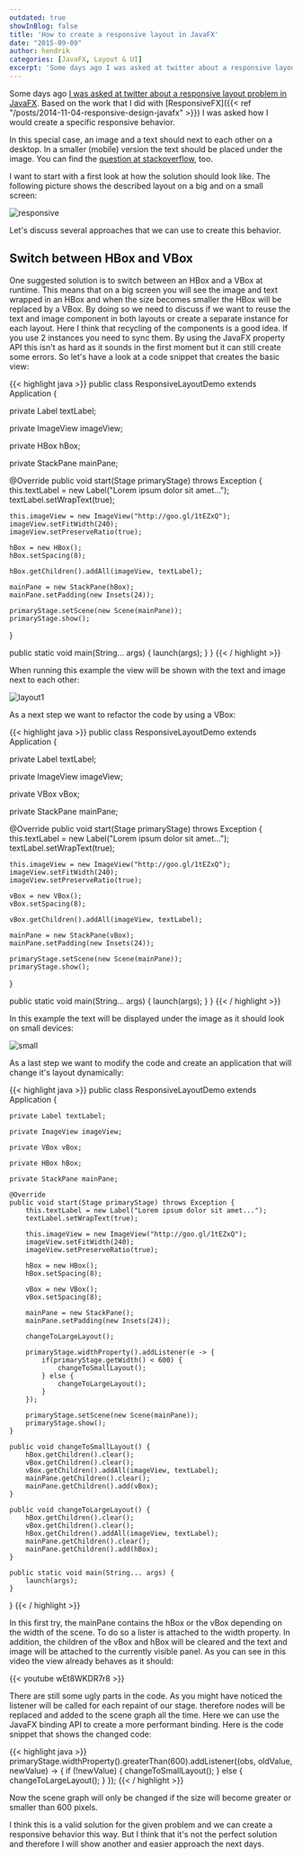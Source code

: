 ```yaml
---
outdated: true
showInBlog: false
title: 'How to create a responsive layout in JavaFX'
date: "2015-09-09"
author: hendrik
categories: [JavaFX, Layout & UI]
excerpt: 'Some days ago I was asked at twitter about a responsive layout problem in JavaFX. Here I will show how a first solution to create such a responsive layout.'
---
```

Some days ago [I was asked at twitter about a responsive layout problem in JavaFX](https://twitter.com/j_e_willis/status/641000236119257088). Based on the work that I did with [ResponsiveFX]({{< ref "/posts/2014-11-04-responsive-design-javafx" >}}) I was asked how I would create a specific responsive behavior.

In this special case, an image and a text should next to each other on a desktop. In a smaller (mobile) version the text should be placed under the image. You can find the [question at stackoverflow](http://stackoverflow.com/questions/32021293/javafx-creating-a-responsive-layout), too.

I want to start with a first look at how the solution should look like. The following picture shows the described layout on a big and on a small screen:

![responsive](/posts/guigarage-legacy/responsive-1003x1024.png)

Let's discuss several approaches that we can use to create this behavior.

## Switch between HBox and VBox

One suggested solution is to switch between an HBox and a VBox at runtime. This means that on a big screen you will see the image and text wrapped in an HBox and when the size becomes smaller the HBox will be replaced by a VBox. By doing so we need to discuss if we want to reuse the text and image component in both layouts or create a separate instance for each layout. Here I think that recycling of the components is a good idea. If you use 2 instances you need to sync them. By using the JavaFX property API this isn't as hard as it sounds in the first moment but it can still create some errors. So let's have a look at a code snippet that creates the basic view:

{{< highlight java >}}
public class ResponsiveLayoutDemo extends Application {

  private Label textLabel;

  private ImageView imageView;

  private HBox hBox;

  private StackPane mainPane;

  @Override
  public void start(Stage primaryStage) throws Exception {
    this.textLabel = new Label("Lorem ipsum dolor sit amet...");
    textLabel.setWrapText(true);

    this.imageView = new ImageView("http://goo.gl/1tEZxQ");
    imageView.setFitWidth(240);
    imageView.setPreserveRatio(true);

    hBox = new HBox();
    hBox.setSpacing(8);

    hBox.getChildren().addAll(imageView, textLabel);

    mainPane = new StackPane(hBox);
    mainPane.setPadding(new Insets(24));

    primaryStage.setScene(new Scene(mainPane));
    primaryStage.show();
  }

  public static void main(String... args) {
    launch(args);
  }
}
{{< / highlight >}}

When running this example the view will be shown with the text and image next to each other:

![layout1](/posts/guigarage-legacy/layout1-1024x570.png)

As a next step we want to refactor the code by using a VBox:

{{< highlight java >}}
public class ResponsiveLayoutDemo extends Application {

  private Label textLabel;

  private ImageView imageView;

  private VBox vBox;

  private StackPane mainPane;

  @Override
  public void start(Stage primaryStage) throws Exception {
    this.textLabel = new Label("Lorem ipsum dolor sit amet...");
    textLabel.setWrapText(true);

    this.imageView = new ImageView("http://goo.gl/1tEZxQ");
    imageView.setFitWidth(240);
    imageView.setPreserveRatio(true);

    vBox = new VBox();
    vBox.setSpacing(8);

    vBox.getChildren().addAll(imageView, textLabel);

    mainPane = new StackPane(vBox);
    mainPane.setPadding(new Insets(24));

    primaryStage.setScene(new Scene(mainPane));
    primaryStage.show();
  }

  public static void main(String... args) {
    launch(args);
  }
}
{{< / highlight >}}

In this example the text will be displayed under the image as it should look on small devices:

![small](/posts/guigarage-legacy/small-586x1024.png)

As a last step we want to modify the code and create an application that will change it's layout dynamically:

{{< highlight java >}}
public class ResponsiveLayoutDemo extends Application {

    private Label textLabel;

    private ImageView imageView;

    private VBox vBox;

    private HBox hBox;

    private StackPane mainPane;

    @Override
    public void start(Stage primaryStage) throws Exception {
        this.textLabel = new Label("Lorem ipsum dolor sit amet...");
        textLabel.setWrapText(true);

        this.imageView = new ImageView("http://goo.gl/1tEZxQ");
        imageView.setFitWidth(240);
        imageView.setPreserveRatio(true);

        hBox = new HBox();
        hBox.setSpacing(8);

        vBox = new VBox();
        vBox.setSpacing(8);

        mainPane = new StackPane();
        mainPane.setPadding(new Insets(24));

        changeToLargeLayout();

        primaryStage.widthProperty().addListener(e -> {
            if(primaryStage.getWidth() < 600) {
                changeToSmallLayout();
            } else {
                changeToLargeLayout();
            }
        });

        primaryStage.setScene(new Scene(mainPane));
        primaryStage.show();
    }

    public void changeToSmallLayout() {
        hBox.getChildren().clear();
        vBox.getChildren().clear();
        vBox.getChildren().addAll(imageView, textLabel);
        mainPane.getChildren().clear();
        mainPane.getChildren().add(vBox);
    }

    public void changeToLargeLayout() {
        hBox.getChildren().clear();
        vBox.getChildren().clear();
        hBox.getChildren().addAll(imageView, textLabel);
        mainPane.getChildren().clear();
        mainPane.getChildren().add(hBox);
    }

    public static void main(String... args) {
        launch(args);
    }
}
{{< / highlight >}}

In this first try, the mainPane contains the hBox or the vBox depending on the width of the scene. To do so a lister is attached to the width property. In addition, the children of the vBox and hBox will be cleared and the text and image will be attached to the currently visible panel. As you can see in this video the view already behaves as it should:

{{< youtube wEt8WKDR7r8 >}}

<p>There are still some ugly parts in the code. As you might have noticed the listener will be called for each repaint of our stage. therefore nodes will be replaced and added to the scene graph all the time. Here we can use the JavaFX binding API to create a more performant binding. Here is the code snippet that shows the changed code:

{{< highlight java >}}
primaryStage.widthProperty().greaterThan(600).addListener((obs, oldValue, newValue) -> {
            if (!newValue) {
                changeToSmallLayout();
            } else {
                changeToLargeLayout();
            }
        });
{{< / highlight >}}

Now the scene graph will only be changed if the size will become greater or smaller than 600 pixels.

I think this is a valid solution for the given problem and we can create a responsive behavior this way. But I think that it's not the perfect solution and therefore I will show another and easier approach the next days.
